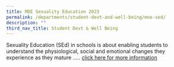 ```yaml
---
title: MOE Sexuality Education 2023
permalink: /departments/student-devt-and-well-being/moe-sed/
description: ""
third_nav_title: Student Devt & Well Being
---
```

Sexuality Education (SEd) in schools is about enabling students to understand the physiological, social and emotional changes they experience as they mature ..... [click here for more information](https://drive.google.com/file/d/1WmXN5zQm5YRq9qV0vwz_lsyZvuZggUvE/view)